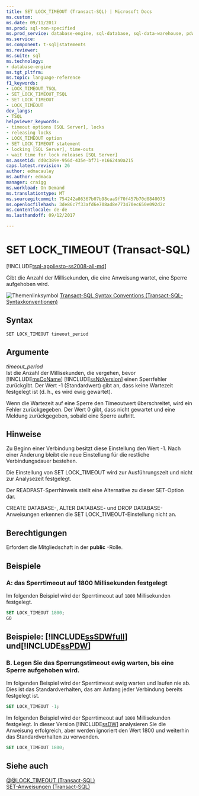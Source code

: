 ```yaml
---
title: SET LOCK_TIMEOUT (Transact-SQL) | Microsoft Docs
ms.custom: 
ms.date: 09/11/2017
ms.prod: sql-non-specified
ms.prod_service: database-engine, sql-database, sql-data-warehouse, pdw
ms.service: 
ms.component: t-sql|statements
ms.reviewer: 
ms.suite: sql
ms.technology:
- database-engine
ms.tgt_pltfrm: 
ms.topic: language-reference
f1_keywords:
- LOCK_TIMEOUT_TSQL
- SET_LOCK_TIMEOUT_TSQL
- SET LOCK_TIMEOUT
- LOCK_TIMEOUT
dev_langs:
- TSQL
helpviewer_keywords:
- timeout options [SQL Server], locks
- releasing locks
- LOCK_TIMEOUT option
- SET LOCK_TIMEOUT statement
- locking [SQL Server], time-outs
- wait time for lock releases [SQL Server]
ms.assetid: dd0c389e-956d-435e-bf71-e16624a0a215
caps.latest.revision: 26
author: edmacauley
ms.author: edmaca
manager: craigg
ms.workload: On Demand
ms.translationtype: MT
ms.sourcegitcommit: 754242a86367b07b98caa9f70f457b70d0840075
ms.openlocfilehash: 3de86c7f33afd6e708ad8e773470ec650e092d2c
ms.contentlocale: de-de
ms.lasthandoff: 09/12/2017

---
```

# <a name="set-locktimeout-transact-sql"></a>SET LOCK_TIMEOUT (Transact-SQL)
[!INCLUDE[tsql-appliesto-ss2008-all-md](../../includes/tsql-appliesto-ss2008-all-md.md)]

  Gibt die Anzahl der Millisekunden, die eine Anweisung wartet, eine Sperre aufgehoben wird.  
  
 ![Themenlinksymbol](../../database-engine/configure-windows/media/topic-link.gif "Topic link icon") [Transact-SQL Syntax Conventions (Transact-SQL-Syntaxkonventionen)](../../t-sql/language-elements/transact-sql-syntax-conventions-transact-sql.md)  
  
## <a name="syntax"></a>Syntax  
  
```  
SET LOCK_TIMEOUT timeout_period  
```  
  
## <a name="arguments"></a>Argumente  
 *timeout_period*  
 Ist die Anzahl der Millisekunden, die vergehen, bevor [!INCLUDE[msCoName](../../includes/msconame-md.md)] [!INCLUDE[ssNoVersion](../../includes/ssnoversion-md.md)] einen Sperrfehler zurückgibt. Der Wert -1 (Standardwert) gibt an, dass keine Wartezeit festgelegt ist (d. h., es wird ewig gewartet).  
  
 Wenn die Wartezeit auf eine Sperre den Timeoutwert überschreitet, wird ein Fehler zurückgegeben. Der Wert 0 gibt, dass nicht gewartet und eine Meldung zurückgegeben, sobald eine Sperre auftritt.  
  
## <a name="remarks"></a>Hinweise  
 Zu Beginn einer Verbindung besitzt diese Einstellung den Wert -1. Nach einer Änderung bleibt die neue Einstellung für die restliche Verbindungsdauer bestehen.  
  
 Die Einstellung von SET LOCK_TIMEOUT wird zur Ausführungszeit und nicht zur Analysezeit festgelegt.  
  
 Der READPAST-Sperrhinweis stellt eine Alternative zu dieser SET-Option dar.  
  
 CREATE DATABASE-, ALTER DATABASE- und DROP DATABASE-Anweisungen erkennen die SET LOCK_TIMEOUT-Einstellung nicht an.  
  
## <a name="permissions"></a>Berechtigungen  
 Erfordert die Mitgliedschaft in der **public** -Rolle.  
  
## <a name="examples"></a>Beispiele  
  
### <a name="a-set-the-lock-timeout-to-1800-milliseconds"></a>A: das Sperrtimeout auf 1800 Millisekunden festgelegt  
 Im folgenden Beispiel wird der Sperrtimeout auf `1800` Millisekunden festgelegt.  
  
```sql  
SET LOCK_TIMEOUT 1800;  
GO  
```  
  
## <a name="examples-includesssdwfullincludessssdwfull-mdmd-and-includesspdwincludessspdw-mdmd"></a>Beispiele: [!INCLUDE[ssSDWfull](../../includes/sssdwfull-md.md)] und[!INCLUDE[ssPDW](../../includes/sspdw-md.md)]  
  
### <a name="b-set-the-lock-timeout-to-wait-forever-for-a-lock-to-be-released"></a>B. Legen Sie das Sperrungstimeout ewig warten, bis eine Sperre aufgehoben wird.  
 Im folgenden Beispiel wird der Sperrtimeout ewig warten und laufen nie ab. Dies ist das Standardverhalten, das am Anfang jeder Verbindung bereits festgelegt ist.  
  
```sql  
SET LOCK_TIMEOUT -1;  
```  
  
 Im folgenden Beispiel wird der Sperrtimeout auf `1800` Millisekunden festgelegt. In dieser Version [!INCLUDE[ssDW](../../includes/ssdw-md.md)] analysieren Sie die Anweisung erfolgreich, aber werden ignoriert den Wert 1800 und weiterhin das Standardverhalten zu verwenden.  
  
```sql  
SET LOCK_TIMEOUT 1800;  
```  
  
## <a name="see-also"></a>Siehe auch  
 [@@LOCK_TIMEOUT &#40;Transact-SQL&#41;](../../t-sql/functions/lock-timeout-transact-sql.md)   
 [SET-Anweisungen &#40;Transact-SQL&#41;](../../t-sql/statements/set-statements-transact-sql.md)  
  
  


